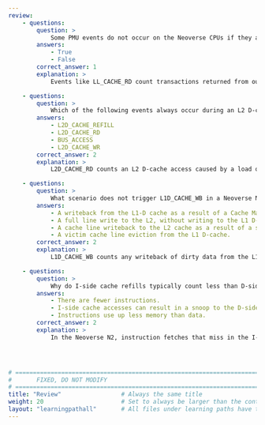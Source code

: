 ```yaml
---
review:
    - questions:
        question: >
            Some PMU events do not occur on the Neoverse CPUs if they are not provided by a system component.
        answers:
            - True
            - False
        correct_answer: 1                    
        explanation: >
            Events like LL_CACHE_RD count transactions returned from outside of the Neoverse N2 CPU. 

    - questions:
        question: >
            Which of the following events always occur during an L2 D-cache access from a load instruction?
        answers:
            - L2D_CACHE_REFILL
            - L2D_CACHE_RD
            - BUS_ACCESS
            - L2D_CACHE_WR
        correct_answer: 2          
        explanation: >
            L2D_CACHE_RD counts an L2 D-cache access caused by a load or read. A refill and bus access only occurs when there is a miss. L2D_CACHE_WR is only counted when an L2 D-cache access is caused by a store or write.

    - questions:
        question: >
            What scenario does not trigger L1D_CACHE_WB in a Neoverse N2 core?
        answers:
            - A writeback from the L1-D cache as a result of a Cache Maintenance Operation.
            - A full line write to the L2, without writing to the L1 D-cache. 
            - A cache line writeback to the L2 cache as a result of a snoop. 
            - A victim cache line eviction from the L1 D-cache.
        correct_answer: 2
        explanation: >
            L1D_CACHE_WB counts any writeback of dirty data from the L1 D-cache to the L2 cache, including writebacks from snoops, CMOs or evictions. Writing directly to the L2 cache, such as in write-streaming mode, will not result in a writeback from the L1 D-cache to the L2. L1D_CACHE_WB is Implementation Defined whether the event counts for 

    - questions:
        question: >
            Why do I-side cache refills typically count less than D-side cache refills?
        answers:
            - There are fewer instructions.
            - I-side cache accesses can result in a snoop to the D-side cache.
            - Instructions use up less memory than data.
        correct_answer: 2
        explanation: >
            In the Neoverse N2, instruction fetches that miss in the I-cache will look in the D-cache and the L2 cache.




# ================================================================================
#       FIXED, DO NOT MODIFY
# ================================================================================
title: "Review"                 # Always the same title
weight: 20                      # Set to always be larger than the content in this path
layout: "learningpathall"       # All files under learning paths have this same wrapper
---
```

